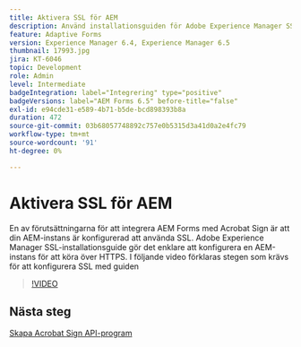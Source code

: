 ```yaml
---
title: Aktivera SSL för AEM
description: Använd installationsguiden för Adobe Experience Manager SSL för att konfigurera en AEM-instans som ska köras över HTTPS.
feature: Adaptive Forms
version: Experience Manager 6.4, Experience Manager 6.5
thumbnail: 17993.jpg
jira: KT-6046
topic: Development
role: Admin
level: Intermediate
badgeIntegration: label="Integrering" type="positive"
badgeVersions: label="AEM Forms 6.5" before-title="false"
exl-id: e94cde31-e589-4b71-b5de-bcd898393b8a
duration: 472
source-git-commit: 03b68057748892c757e0b5315d3a41d0a2e4fc79
workflow-type: tm+mt
source-wordcount: '91'
ht-degree: 0%

---
```


# Aktivera SSL för AEM

En av förutsättningarna för att integrera AEM Forms med Acrobat Sign är att din AEM-instans är konfigurerad att använda SSL. Adobe Experience Manager SSL-installationsguide gör det enklare att konfigurera en AEM-instans för att köra över HTTPS.
I följande video förklaras stegen som krävs för att konfigurera SSL med guiden

>[!VIDEO](https://video.tv.adobe.com/v/17993?learn=on)

## Nästa steg

[Skapa Acrobat Sign API-program](./create-adobe-sign-api-application.md)

